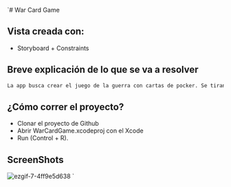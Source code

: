 `# War Card Game

## Vista creada con:
- Storyboard + Constraints

## Breve explicación de lo que se va a resolver

```bash
La app busca crear el juego de la guerra con cartas de pocker. Se tiran las cartas, la carta más alta gana el punto.
```

## ¿Cómo correr el proyecto?

- Clonar el proyecto de Github
- Abrir WarCardGame.xcodeproj con el Xcode 
- Run (Control + R).

## ScreenShots
![ezgif-7-4ff9e5d638](https://user-images.githubusercontent.com/91626112/150182932-e60ea7d5-1afb-4385-9712-f2050816b18a.gif)
`

